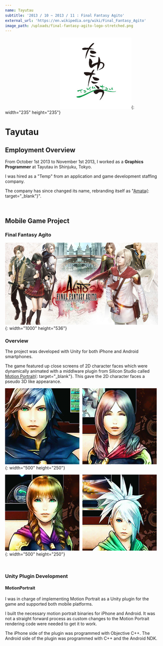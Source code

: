 ```yaml
---
name: Tayutau
subtitle: '2013 / 10 ~ 2013 / 11 : Final Fantasy Agito'
external_url: 'https://en.wikipedia.org/wiki/Final_Fantasy_Agito'
image_path: /uploads/final-fantasy-agito-logo-stretched.png
---
```


&nbsp; &nbsp; &nbsp; &nbsp; &nbsp; &nbsp; &nbsp; &nbsp; &nbsp; &nbsp; &nbsp; &nbsp; &nbsp; &nbsp; &nbsp; &nbsp; &nbsp; &nbsp; &nbsp; &nbsp; &nbsp; &nbsp; &nbsp; ![](/images/clients/tayutau/tayutau_logo.jpg){: width="235" height="235"}

# Tayutau

## Employment Overview

From October 1st 2013 to November 1st 2013, I worked as a **Graphics Programmer** at Tayutau in Shinjuku, Tokyo.

I was hired as a "Temp" from an application and game development staffing company.

The company has since changed its name, rebranding itself as "[Amata](https://amata.co.jp/en/works/game-development){: target="_blank"}".

&nbsp;

## Mobile Game Project

### Final Fantasy Agito

![](/images/clients/tayutau/final_fantasy_agito/Final-Fantasy-Agito-Wide.jpg){: width="1000" height="536"}

### Overview

The project was developed with Unity for both iPhone and Android smartphones.

The game featured up close screens of 2D character faces which were dynamically animated with a middlware plugin from Silicon Studio called &nbsp; &nbsp; [Motion Portrait](https://www.siliconstudio.co.jp/en/products-service/motion-portrait/){: target="_blank"}. This gave the 2D character faces a pseudo 3D like appearance. &nbsp; &nbsp;

![](/images/clients/tayutau/final_fantasy_agito/FFA_Motion_Portrait_1.gif){: width="500" height="250"}

![](/images/clients/tayutau/final_fantasy_agito/FFA_Motion_Portrait_3.gif){: width="500" height="250"}

&nbsp;

### Unity Plugin Development

#### MotionPortrait

I was in charge of implementing Motion Portrait as a Unity plugin for the game and supported both mobile platforms.

I built the necessary motion portrait binaries for iPhone and Android. It was not a straight forward process as custom changes to the Motion Portrait rendering code were needed to get it to work.

The iPhone side of the plugin was programmed with Objective C++. The Android side of the plugin was programmed with C++ and the Android NDK.

&nbsp;